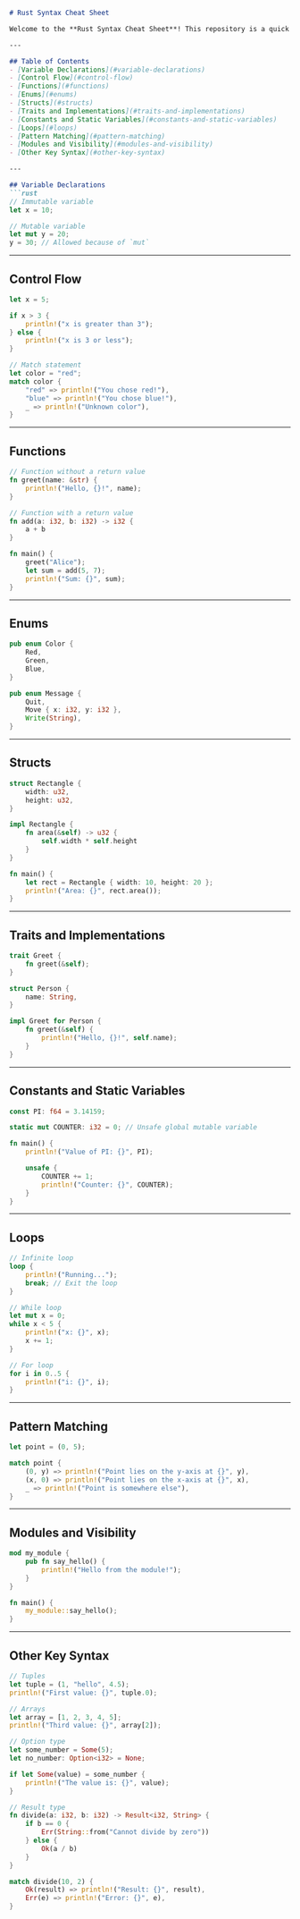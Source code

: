 

```markdown
# Rust Syntax Cheat Sheet

Welcome to the **Rust Syntax Cheat Sheet**! This repository is a quick reference for fundamental Rust syntax, designed to help you understand and use Rust effectively. Whether you're a beginner or an experienced Rustacean, this guide is here to assist.

---

## Table of Contents
- [Variable Declarations](#variable-declarations)
- [Control Flow](#control-flow)
- [Functions](#functions)
- [Enums](#enums)
- [Structs](#structs)
- [Traits and Implementations](#traits-and-implementations)
- [Constants and Static Variables](#constants-and-static-variables)
- [Loops](#loops)
- [Pattern Matching](#pattern-matching)
- [Modules and Visibility](#modules-and-visibility)
- [Other Key Syntax](#other-key-syntax)

---

## Variable Declarations
```rust
// Immutable variable
let x = 10;

// Mutable variable
let mut y = 20;
y = 30; // Allowed because of `mut`
```

---

## Control Flow
```rust
let x = 5;

if x > 3 {
    println!("x is greater than 3");
} else {
    println!("x is 3 or less");
}

// Match statement
let color = "red";
match color {
    "red" => println!("You chose red!"),
    "blue" => println!("You chose blue!"),
    _ => println!("Unknown color"),
}
```

---

## Functions
```rust
// Function without a return value
fn greet(name: &str) {
    println!("Hello, {}!", name);
}

// Function with a return value
fn add(a: i32, b: i32) -> i32 {
    a + b
}

fn main() {
    greet("Alice");
    let sum = add(5, 7);
    println!("Sum: {}", sum);
}
```

---

## Enums
```rust
pub enum Color {
    Red,
    Green,
    Blue,
}

pub enum Message {
    Quit,
    Move { x: i32, y: i32 },
    Write(String),
}
```

---

## Structs
```rust
struct Rectangle {
    width: u32,
    height: u32,
}

impl Rectangle {
    fn area(&self) -> u32 {
        self.width * self.height
    }
}

fn main() {
    let rect = Rectangle { width: 10, height: 20 };
    println!("Area: {}", rect.area());
}
```

---

## Traits and Implementations
```rust
trait Greet {
    fn greet(&self);
}

struct Person {
    name: String,
}

impl Greet for Person {
    fn greet(&self) {
        println!("Hello, {}!", self.name);
    }
}
```

---

## Constants and Static Variables
```rust
const PI: f64 = 3.14159;

static mut COUNTER: i32 = 0; // Unsafe global mutable variable

fn main() {
    println!("Value of PI: {}", PI);

    unsafe {
        COUNTER += 1;
        println!("Counter: {}", COUNTER);
    }
}
```

---

## Loops
```rust
// Infinite loop
loop {
    println!("Running...");
    break; // Exit the loop
}

// While loop
let mut x = 0;
while x < 5 {
    println!("x: {}", x);
    x += 1;
}

// For loop
for i in 0..5 {
    println!("i: {}", i);
}
```

---

## Pattern Matching
```rust
let point = (0, 5);

match point {
    (0, y) => println!("Point lies on the y-axis at {}", y),
    (x, 0) => println!("Point lies on the x-axis at {}", x),
    _ => println!("Point is somewhere else"),
}
```

---

## Modules and Visibility
```rust
mod my_module {
    pub fn say_hello() {
        println!("Hello from the module!");
    }
}

fn main() {
    my_module::say_hello();
}
```

---

## Other Key Syntax
```rust
// Tuples
let tuple = (1, "hello", 4.5);
println!("First value: {}", tuple.0);

// Arrays
let array = [1, 2, 3, 4, 5];
println!("Third value: {}", array[2]);

// Option type
let some_number = Some(5);
let no_number: Option<i32> = None;

if let Some(value) = some_number {
    println!("The value is: {}", value);
}

// Result type
fn divide(a: i32, b: i32) -> Result<i32, String> {
    if b == 0 {
        Err(String::from("Cannot divide by zero"))
    } else {
        Ok(a / b)
    }
}

match divide(10, 2) {
    Ok(result) => println!("Result: {}", result),
    Err(e) => println!("Error: {}", e),
}
```

